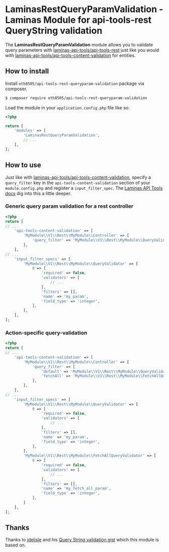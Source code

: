 # LaminasRestQueryParamValidation - Laminas Module for api-tools-rest QueryString validation
The **LaminasRestQueryParamValidation** module allows you to validate query parameters with
[laminas-api-tools/api-tools-rest](https://github.com/laminas-api-tools/api-tools-rest) just like you would with 
[laminas-api-tools/api-tools-content-validation](https://github.com/laminas-api-tools/api-tools-content-validation) for entities.

## How to install

Install `eth8505/api-tools-rest-queryparam-validation` package via composer.

~~~bash
$ composer require eth8505/api-tools-rest-queryparam-validation
~~~

Load the module in your `application.config.php` file like so:

~~~php
<?php

return [
	'modules' => [
		'LaminasRestQueryParamValidation',
		// ...
	],
];
~~~

## How to use

Just like with [laminas-api-tools/api-tools-content-validation](https://github.com/laminas-api-tools/api-tools-content-validation), specify a
`query_filter` key in the `api-tools-content-validation` section of your `module.config.php` and register a
`input_filter_spec`. The [Laminas API Tools docs](https://api-tools.getlaminas.org/documentation/content-validation/advanced)
dig into this a little deeper.

### Generic query param validation for a rest controller
~~~php
<?php
return [
// ...
    'api-tools-content-validation' => [
        'MyModule\\V1\\Rest\\MyModule\\Controller' => [
            'query_filter' => 'MyModule\\V1\\Rest\\MyModule\\QueryValidator',
        ],
    ],
// ...
    'input_filter_specs' => [
        'MyModule\\V1\\Rest\\MyModule\\QueryValidator' => [
            0 => [
                'required' => false,
                'validators' => [
                    // ...
                ],
                'filters' => [],
                'name' => 'my_param',
                'field_type' => 'integer',
            ],
        ],
    ],
];
~~~

### Action-specific query-validation
~~~php
<?php
return [
// ...
    'api-tools-content-validation' => [
        'MyModule\\V1\\Rest\\MyModule\\Controller' => [
            'query_filter' => [
                'default' => 'MyModule\\V1\\Rest\\MyModule\\QueryValidator',
                'fetchAll' => 'MyModule\\V1\\Rest\\MyModule\\FetchAllQueryValidator'
            ],
        ],
    ],
// ...
    'input_filter_specs' => [
        'MyModule\\V1\\Rest\\MyModule\\QueryValidator' => [
            0 => [
                'required' => false,
                'validators' => [
                    // ...
                ],
                'filters' => [],
                'name' => 'my_param',
                'field_type' => 'integer',
            ],
        ],
        'MyModule\\V1\\Rest\\MyModule\\FetchAllQueryValidator' => [
            0 => [
                'required' => false,
                'validators' => [
                    // ...
                ],
                'filters' => [],
                'name' => 'my_fetch_all_param',
                'field_type' => 'integer',
            ], 
        ]
    ],
];
~~~
 
## Thanks
Thanks to [jdelisle](https://github.com/jdelisle) and his 
[Query String validation gist](https://gist.github.com/jdelisle/e10dfab05427e553a7d0#file-queryvalidationlistener-php-L120)
which this module is based on.
